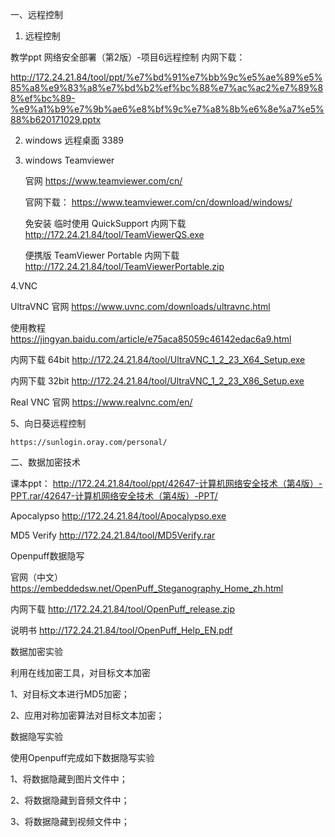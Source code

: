 
一、远程控制

1. 远程控制   

教学ppt 网络安全部署（第2版）-项目6远程控制 内网下载：

http://172.24.21.84/tool/ppt/%e7%bd%91%e7%bb%9c%e5%ae%89%e5%85%a8%e9%83%a8%e7%bd%b2%ef%bc%88%e7%ac%ac2%e7%89%88%ef%bc%89-%e9%a1%b9%e7%9b%ae6%e8%bf%9c%e7%a8%8b%e6%8e%a7%e5%88%b620171029.pptx

2. windows  远程桌面    3389

3. windows  Teamviewer

   官网  https://www.teamviewer.com/cn/
   
   官网下载： https://www.teamviewer.com/cn/download/windows/
   
   免安装 临时使用 QuickSupport    内网下载  http://172.24.21.84/tool/TeamViewerQS.exe
   
   便携版  TeamViewer Portable     内网下载 http://172.24.21.84/tool/TeamViewerPortable.zip


4.VNC
  
  UltraVNC   官网 https://www.uvnc.com/downloads/ultravnc.html
  
  使用教程  https://jingyan.baidu.com/article/e75aca85059c46142edac6a9.html
  
  内网下载   64bit  http://172.24.21.84/tool/UltraVNC_1_2_23_X64_Setup.exe
  
  内网下载   32bit  http://172.24.21.84/tool/UltraVNC_1_2_23_X86_Setup.exe
  
  Real VNC  官网 https://www.realvnc.com/en/
 
 5、向日葵远程控制
 
    https://sunlogin.oray.com/personal/

二、数据加密技术  

课本ppt： http://172.24.21.84/tool/ppt/42647-计算机网络安全技术（第4版）-PPT.rar/42647-计算机网络安全技术（第4版）-PPT/


Apocalypso http://172.24.21.84/tool/Apocalypso.exe

MD5 Verify  http://172.24.21.84/tool/MD5Verify.rar

Openpuff数据隐写

官网（中文） https://embeddedsw.net/OpenPuff_Steganography_Home_zh.html

内网下载  http://172.24.21.84/tool/OpenPuff_release.zip

说明书  http://172.24.21.84/tool/OpenPuff_Help_EN.pdf


数据加密实验

利用在线加密工具，对目标文本加密

1、对目标文本进行MD5加密；

2、应用对称加密算法对目标文本加密；

数据隐写实验

使用Openpuff完成如下数据隐写实验

1、将数据隐藏到图片文件中；

2、将数据隐藏到音频文件中；

3、将数据隐藏到视频文件中；
